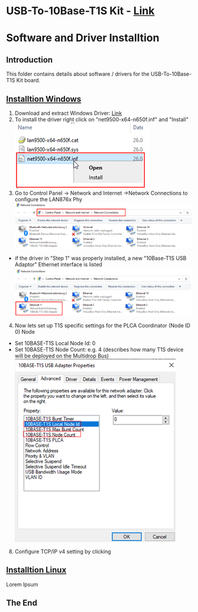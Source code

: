 **USB-To-10Base-T1S Kit** - [Link](https://)
====================================================

# Software and Driver Installtion

## Introduction
This folder contains details about software / drivers for the USB-To-10Base-T1S Kit board.

 ## [Installtion Windows](https://github.com/jpiwek/trustify/tree/master/software/example/win_install)

1. Download and extract Windows Driver: [Link](driver/Windows_Driver_DRAFT.zip)
2. To install the driver right click on "net9500-x64-n650f.inf" and "Install" 
![](images/win_install_1.png)
3. Go to Control Panel -> Network and Internet ->Network Connections to configure the LAN876x Phy
![](images/win_install_2.png)
* if the driver in "Step 1" was properly installed, a new "10Base-T1S USB Adaptor" Ethernet interface is listed  
![](images/win_install_3.png)
4. Now lets set up T1S specific settings for the PLCA Coordinator (Node ID 0) Node
* Set 10BASE-T1S Local Node Id: 0
* Set 10BASE-T1S Node Count: e.g. 4 (describes how many T1S device will be deployed on the Multidrop Bus)
![](images/win_install_6.png)
8. Configure TCP/IP v4 setting by clicking



  ## [Installtion Linux](https://github.com/jpiwek/trustify/tree/master/software/example/linux_install)

Lorem Ipsum

## The End
